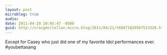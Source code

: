 ```yaml
---
layout: post
microblog: true
audio: 
date: 2011-04-20 20:05:47 -0500
guid: http://craigmcclellan.micro.blog/2011/04/21/t60871820567523328.html
---
```

Except for Casey who just did one of my favorite Idol performances ever.  #youbettasang

